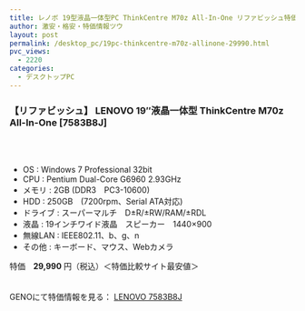 ```yaml
---
title: レノボ 19型液晶一体型PC ThinkCentre M70z All-In-One リファビッシュ特価29990円！
author: 激安・格安・特価情報ツウ
layout: post
permalink: /desktop_pc/19pc-thinkcentre-m70z-allinone-29990.html
pvc_views:
  - 2220
categories:
  - デスクトップPC
---
```

### 【リファビッシュ】 LENOVO 19&#8243;液晶一体型 ThinkCentre M70z All-In-One [7583B8J]

<div class="img-bg2 img_L">
  <a href="http://px.a8.net/svt/ejp?a8mat=1I0DKG+A2L0YI+1TD2+BWGDT&#038;a8ejpredirect=http%3A%2F%2Fwww.geno-web.jp%2Fshopdetail%2F001006000001" title="【リファビッシュ】 LENOVO 19"液晶一体型 ThinkCentre M70z All-In-One [7583B8J]" target="_blank"><br /> </a><br /> <img border="0" src="http://i2.wp.com/www16.a8.net/0.gif?resize=1%2C1" alt="" data-recalc-dims="1" />
</div>

<!--more-->

  * OS : Windows 7 Professional 32bit
  * CPU : Pentium Dual-Core G6960 2.93GHz
  * メモリ : 2GB (DDR3　PC3-10600)
  * HDD : 250GB　(7200rpm、Serial ATA対応)
  * ドライブ : スーパーマルチ　D±R/±RW/RAM/±RDL
  * 液晶 : 19インチワイド液晶　スピーカー　1440&#215;900
  * 無線LAN : IEEE802.11、b、g、n
  * その他 : キーボード、マウス、Webカメラ

特価　<span class="tokka-price"><strong>29,990</strong></span> 円（税込）＜特価比較サイト最安値＞

　  
GENOにて特価情報を見る： <span class="fs150p"><a href="http://px.a8.net/svt/ejp?a8mat=1I0DKG+A2L0YI+1TD2+BWGDT&#038;a8ejpredirect=http%3A%2F%2Fwww.geno-web.jp%2Fshopdetail%2F001006000001" target="_blank">LENOVO 7583B8J</a></span>
